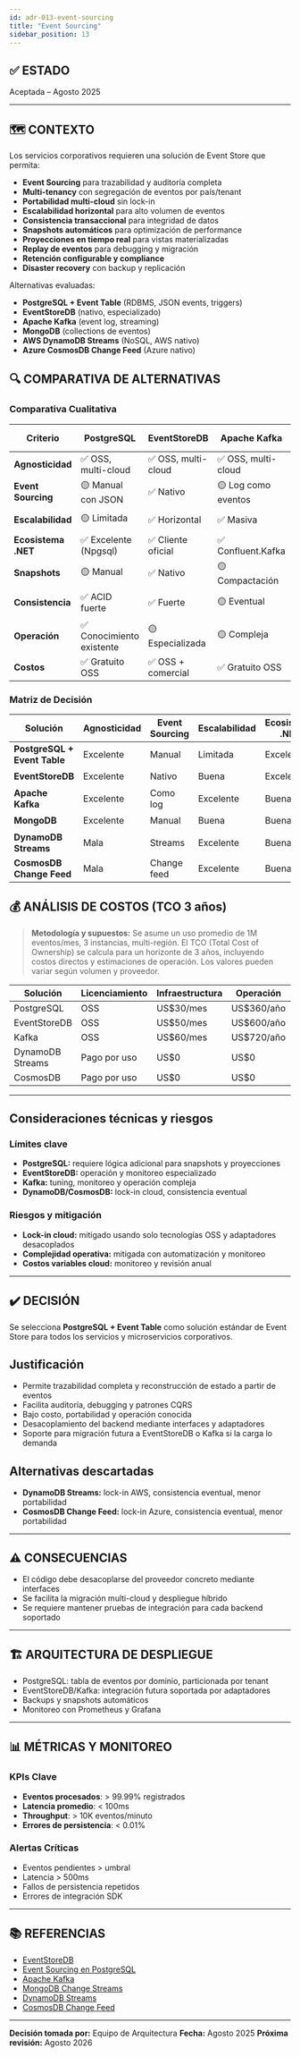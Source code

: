 ```yaml
---
id: adr-013-event-sourcing
title: "Event Sourcing"
sidebar_position: 13
---
```


## ✅ ESTADO

Aceptada – Agosto 2025

---

## 🗺️ CONTEXTO

Los servicios corporativos requieren una solución de Event Store que permita:

- **Event Sourcing** para trazabilidad y auditoría completa
- **Multi-tenancy** con segregación de eventos por país/tenant
- **Portabilidad multi-cloud** sin lock-in
- **Escalabilidad horizontal** para alto volumen de eventos
- **Consistencia transaccional** para integridad de datos
- **Snapshots automáticos** para optimización de performance
- **Proyecciones en tiempo real** para vistas materializadas
- **Replay de eventos** para debugging y migración
- **Retención configurable y compliance**
- **Disaster recovery** con backup y replicación

Alternativas evaluadas:

- **PostgreSQL + Event Table** (RDBMS, JSON events, triggers)
- **EventStoreDB** (nativo, especializado)
- **Apache Kafka** (event log, streaming)
- **MongoDB** (collections de eventos)
- **AWS DynamoDB Streams** (NoSQL, AWS nativo)
- **Azure CosmosDB Change Feed** (Azure nativo)

## 🔍 COMPARATIVA DE ALTERNATIVAS

### Comparativa Cualitativa

| Criterio              | PostgreSQL | EventStoreDB | Apache Kafka | MongoDB | DynamoDB Streams | CosmosDB |
|----------------------|------------|--------------|--------------|---------|------------------|----------|
| **Agnosticidad**     | ✅ OSS, multi-cloud | ✅ OSS, multi-cloud | ✅ OSS, multi-cloud | ✅ OSS, multi-cloud | ❌ Lock-in AWS | ❌ Lock-in Azure |
| **Event Sourcing**   | 🟡 Manual con JSON | ✅ Nativo | 🟡 Log como eventos | 🟡 Collections | 🟡 Streams | 🟡 Change feed |
| **Escalabilidad**    | 🟡 Limitada | ✅ Horizontal | ✅ Masiva | ✅ Horizontal | ✅ Automática | ✅ Global |
| **Ecosistema .NET**  | ✅ Excelente (Npgsql) | ✅ Cliente oficial | ✅ Confluent.Kafka | ✅ MongoDB.Driver | ✅ AWS SDK | ✅ Azure SDK |
| **Snapshots**        | 🟡 Manual | ✅ Nativo | 🟡 Compactación | 🟡 Manual | 🟡 Manual | 🟡 Manual |
| **Consistencia**     | ✅ ACID fuerte | ✅ Fuerte | 🟡 Eventual | 🟡 Eventual | 🟡 Eventual | 🟡 Configurable |
| **Operación**        | ✅ Conocimiento existente | 🟡 Especializada | 🟡 Compleja | ✅ Simple | ✅ Gestionada | ✅ Gestionada |
| **Costos**           | ✅ Gratuito OSS | ✅ OSS + comercial | ✅ Gratuito OSS | ✅ Gratuito OSS | 🟡 Por uso | 🟡 Por uso |

### Matriz de Decisión

| Solución                    | Agnosticidad | Event Sourcing | Escalabilidad | Ecosistema .NET | Recomendación         |
|-----------------------------|--------------|---------------|---------------|-----------------|-----------------------|
| **PostgreSQL + Event Table**| Excelente    | Manual        | Limitada      | Excelente       | ✅ **Seleccionada**    |
| **EventStoreDB**            | Excelente    | Nativo        | Buena         | Excelente       | 🟡 Alternativa         |
| **Apache Kafka**            | Excelente    | Como log      | Excelente     | Buena           | 🟡 Considerada         |
| **MongoDB**                 | Excelente    | Manual        | Buena         | Buena           | 🟡 Considerada         |
| **DynamoDB Streams**        | Mala         | Streams       | Excelente     | Buena           | ❌ Descartada          |
| **CosmosDB Change Feed**    | Mala         | Change feed   | Excelente     | Buena           | ❌ Descartada          |

## 💰 ANÁLISIS DE COSTOS (TCO 3 años)

> **Metodología y supuestos:** Se asume un uso promedio de 1M eventos/mes, 3 instancias, multi-región. El TCO (Total Cost of Ownership) se calcula para un horizonte de 3 años, incluyendo costos directos y estimaciones de operación. Los valores pueden variar según volumen y proveedor.

| Solución         | Licenciamiento | Infraestructura | Operación      | TCO 3 años   |
|------------------|---------------|----------------|---------------|--------------|
| PostgreSQL       | OSS           | US$30/mes      | US$360/año     | US$1,080     |
| EventStoreDB     | OSS           | US$50/mes      | US$600/año     | US$1,800     |
| Kafka            | OSS           | US$60/mes      | US$720/año     | US$2,160     |
| DynamoDB Streams | Pago por uso  | US$0           | US$0           | US$1,200/año |
| CosmosDB         | Pago por uso  | US$0           | US$0           | US$1,440/año |

---

## Consideraciones técnicas y riesgos

### Límites clave

- **PostgreSQL:** requiere lógica adicional para snapshots y proyecciones
- **EventStoreDB:** operación y monitoreo especializado
- **Kafka:** tuning, monitoreo y operación compleja
- **DynamoDB/CosmosDB:** lock-in cloud, consistencia eventual

### Riesgos y mitigación

- **Lock-in cloud:** mitigado usando solo tecnologías OSS y adaptadores desacoplados
- **Complejidad operativa:** mitigada con automatización y monitoreo
- **Costos variables cloud:** monitoreo y revisión anual

---

## ✔️ DECISIÓN

Se selecciona **PostgreSQL + Event Table** como solución estándar de Event Store para todos los servicios y microservicios corporativos.

## Justificación

- Permite trazabilidad completa y reconstrucción de estado a partir de eventos
- Facilita auditoría, debugging y patrones CQRS
- Bajo costo, portabilidad y operación conocida
- Desacoplamiento del backend mediante interfaces y adaptadores
- Soporte para migración futura a EventStoreDB o Kafka si la carga lo demanda

## Alternativas descartadas

- **DynamoDB Streams:** lock-in AWS, consistencia eventual, menor portabilidad
- **CosmosDB Change Feed:** lock-in Azure, consistencia eventual, menor portabilidad

---

## ⚠️ CONSECUENCIAS

- El código debe desacoplarse del proveedor concreto mediante interfaces
- Se facilita la migración multi-cloud y despliegue híbrido
- Se requiere mantener pruebas de integración para cada backend soportado

---

## 🏗️ ARQUITECTURA DE DESPLIEGUE

- PostgreSQL: tabla de eventos por dominio, particionada por tenant
- EventStoreDB/Kafka: integración futura soportada por adaptadores
- Backups y snapshots automáticos
- Monitoreo con Prometheus y Grafana

---

## 📊 MÉTRICAS Y MONITOREO

### KPIs Clave

- **Eventos procesados**: > 99.99% registrados
- **Latencia promedio**: < 100ms
- **Throughput**: > 10K eventos/minuto
- **Errores de persistencia**: < 0.01%

### Alertas Críticas

- Eventos pendientes > umbral
- Latencia > 500ms
- Fallos de persistencia repetidos
- Errores de integración SDK

---

## 📚 REFERENCIAS

- [EventStoreDB](https://eventstore.com/)
- [Event Sourcing en PostgreSQL](https://eventstore.org/docs/)
- [Apache Kafka](https://kafka.apache.org/)
- [MongoDB Change Streams](https://www.mongodb.com/docs/manual/changeStreams/)
- [DynamoDB Streams](https://docs.aws.amazon.com/amazondynamodb/latest/developerguide/Streams.html)
- [CosmosDB Change Feed](https://learn.microsoft.com/en-us/azure/cosmos-db/change-feed)

---

**Decisión tomada por:** Equipo de Arquitectura
**Fecha:** Agosto 2025
**Próxima revisión:** Agosto 2026
